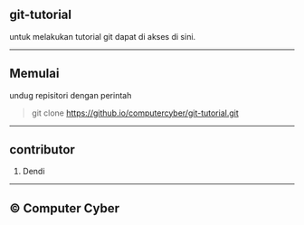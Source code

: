 ## git-tutorial
untuk melakukan tutorial git dapat di akses di sini.

---
## Memulai
undug repisitori dengan perintah
> git clone https://github.io/computercyber/git-tutorial.git

---
## contributor
<ol>
    <li>Dendi</li>
</ol>

---
## © Computer Cyber